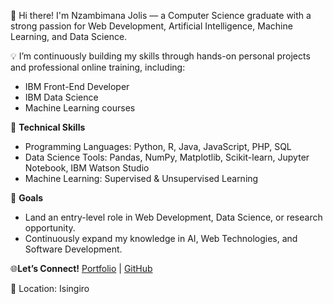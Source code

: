 <!-- ## Hi there 👋
Graduated in Computer Science(Bachelor's degree) with a strong passion for Web development, Artificial Intelligence, machine learning, and data science. I'm learning and building my skills through online courses (IBM front-end developer, IBM Data Science, Machine Learning) and personal projects. I'm excited to connect with like-minded individuals and explore opportunities in the field.

## Skills:

- Programming languages: Python, R, Java, JavaScript, PHP, and SQL 
- Data science tools: Pandas, NumPy, Matplotlib, Scikit-learn, Jupyter Notebook, and IBM Watson studio
- Machine learning: Supervised and unsupervised learning

## Goals:

- Land an entry-level web developer role, data science role, or research opportunity.
- Continue learning and expanding my skill set in Web Development, Artificial Intelligence, data science and other technologies related to AI and web development

## Let's Connect:
#### Portfolio:
#### Contact & Address:
Location: Isingiro

Email address: nzambimanafranck@gmail.com


**JolisNzamb21st/JolisNzamb21st** is a ✨ _special_ ✨ repository because its `README.md` (this file) appears on your GitHub profile.

Here are some ideas to get you started:

- 🔭 I’m currently working on ...
- 🌱 I’m currently learning ...
- 👯 I’m looking to collaborate on ...
- 🤔 I’m looking for help with ...
- 💬 Ask me about ...
- 📫 How to reach me: ...
- 😄 Pronouns: ...
- ⚡ Fun fact: ...
-->
👋 Hi there! I'm Nzambimana Jolis — a Computer Science graduate with a strong passion for Web Development, Artificial Intelligence, Machine Learning, and Data Science.

💡 I’m continuously building my skills through hands-on personal projects and professional online training, including:
- IBM Front-End Developer
- IBM Data Science
- Machine Learning courses

🔧 **Technical Skills**  
- Programming Languages: Python, R, Java, JavaScript, PHP, SQL  
- Data Science Tools: Pandas, NumPy, Matplotlib, Scikit-learn, Jupyter Notebook, IBM Watson Studio  
- Machine Learning: Supervised & Unsupervised Learning  

🎯 **Goals**
- Land an entry-level role in Web Development, Data Science, or research opportunity.
- Continuously expand my knowledge in AI, Web Technologies, and Software Development.

🌐**Let’s Connect!**
[Portfolio](https://jolisnzamb21st.github.io/My-portifolio/) | [GitHub](Your-LinkedIn-Link)  

📍 Location: Isingiro
